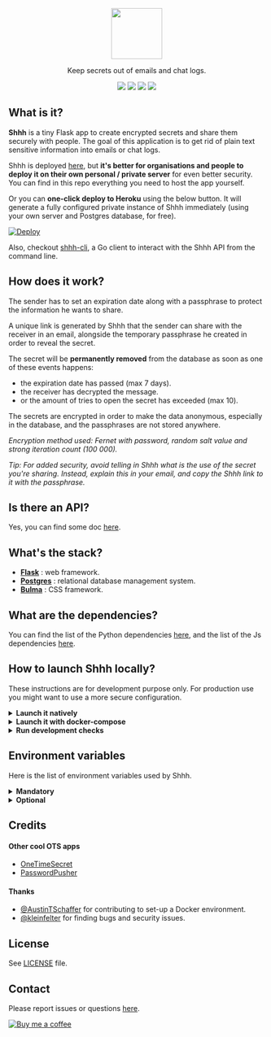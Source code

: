 <p align="center">
  <img width="100px" src="https://github.com/smallwat3r/shhh/blob/master/shhh/static/img/logo.png" />
</p>
<p align="center">Keep secrets out of emails and chat logs.</p>

<p align="center">
  <a href="https://travis-ci.com/smallwat3r/shhh" rel="nofollow"><img src="https://travis-ci.com/smallwat3r/shhh.svg?branch=master" style="max-width:100%;"></a>
  <a href="https://codecov.io/gh/smallwat3r/shhh" rel="nofollow"><img src="https://codecov.io/gh/smallwat3r/shhh/branch/master/graph/badge.svg" style="max-width:100%;"></a>
  <a href="https://codeclimate.com/github/smallwat3r/shhh/maintainability" rel="nofollow"><img src="https://api.codeclimate.com/v1/badges/f7c33b1403dd719407c8/maintainability" style="max-width:100%;"></a>
  <a href="https://github.com/smallwat3r/shhh/blob/master/LICENSE" rel="nofollow"><img src="https://img.shields.io/badge/License-MIT-green.svg" style="max-width:100%;"></a>
</p>

## What is it?

**Shhh** is a tiny Flask app to create encrypted secrets and share 
them securely with people. The goal of this application is to get rid
of plain text sensitive information into emails or chat logs.  

Shhh is deployed [here](https://shhh-encrypt.herokuapp.com/), but
**it's better for organisations and people to deploy it on their own
personal / private server** for even better security. You can find
in this repo everything you need to host the app yourself.  

Or you can **one-click deploy to Heroku** using the below button.
It will generate a fully configured private instance of Shhh 
immediately (using your own server and Postgres database, for free).  

[![Deploy][heroku-shield]][heroku]  

Also, checkout [shhh-cli](https://github.com/smallwat3r/shhh-cli), 
a Go client to interact with the Shhh API from the command line.  

## How does it work?

The sender has to set an expiration date along with a passphrase to
protect the information he wants to share.  

A unique link is generated by Shhh that the sender can share with the
receiver in an email, alongside the temporary passphrase he created
in order to reveal the secret.  

The secret will be **permanently removed** from the database as soon 
as one of these events happens:  

* the expiration date has passed (max 7 days). 
* the receiver has decrypted the message. 
* or the amount of tries to open the secret has exceeded (max 10). 

The secrets are encrypted in order to make the data anonymous, 
especially in the database, and the passphrases are not stored 
anywhere.  

_Encryption method used: Fernet with password, random salt value and
strong iteration count (100 000)._  

_Tip: For added security, avoid telling in Shhh what is the use of
the secret you're sharing. Instead, explain this in your email, and 
copy the Shhh link to it with the passphrase._  

## Is there an API?

Yes, you can find some doc [here](https://app.swaggerhub.com/apis-docs/smallwat3r/shhh-api/1.0.0).  

## What's the stack?

* **[Flask](https://flask.palletsprojects.com/en/1.1.x/)** : web framework.  
* **[Postgres](https://www.postgresql.org/)** : relational database management system.  
* **[Bulma](https://bulma.io/)** : CSS framework.  

## What are the dependencies?

You can find the list of the Python dependencies 
[here](https://github.com/smallwat3r/shhh/blob/master/requirements.txt), 
and the list of the Js dependencies 
[here](https://github.com/smallwat3r/shhh/blob/master/package.json).

## How to launch Shhh locally?

These instructions are for development purpose only. For production 
use you might want to use a more secure configuration.

<details>
<summary><b>Launch it natively</b></summary>

#### Deps  

Make sure you have `make`, `yarn`, and obviously `python@3.8` 
installed on your machine.  

#### Postgres  

You will need a Postgres server running locally in the background. 
Create a database named `shhh`.  

```sql
CREATE DATABASE shhh;
```

#### Flask  

You will need to set up a few environment variables. We use them to 
configure Flask, as well as the application connection to the 
database.  

Rename the file `/environments/local.dev.template` to
`/environments/local.dev` and fill in the missing variables 
(these are the variables needed to connect to your local Postgres database).  

Once done, from the root of the repository, run:  

```
make local
```

This command will make sure a virtual environment is created and that
all the needed dependencies are installed, and finally launch a flask
local server.  

You can now access the app at http://localhost:5000  

</details>

<details>
<summary><b>Launch it with docker-compose</b></summary>

#### Deps

Make sure you have `make`, `docker` and `docker-compose` installed on
your machine.  

The application will use the development env variables from [/environments/docker.dev](https://github.com/smallwat3r/shhh/blob/master/environments/docker.dev).  

#### Docker

From the root of the repository, run

```sh
make dc-start  # to start the app
make dc-stop   # to stop the app
```

Once the container image has finished building and has started, you 
can access:  

* Shhh at http://localhost:5000
* See the database records using Adminer at http://localhost:8080

Note: using docker-compose the application will be running with 
Gunicorn.  

</details>

<details>
<summary><b>Run development checks</b></summary>
<br>

You can run tests and linting / security reports using the Makefile:  

```sh
make checks  # run all checks

make tests   # run tests
make pylint  # run Pylint report
make bandit  # run Bandit report
make mypy    # run Mypy report
```

</details>

## Environment variables

Here is the list of environment variables used by Shhh.  

<details>
<summary><b>Mandatory</b></summary>

* `FLASK_ENV`: the environment config to load (testing, dev-local, dev-docker, heroku, production).
* `POSTGRES_HOST`: the database hostname
* `POSTGRES_USER`: the database username
* `POSTGRES_PASSWORD`: the database password
* `POSTGRES_DB`: the database name

</details>

<details>
<summary><b>Optional</b></summary>

* `SHHH_HOST`: This variable can be used to specify a custom hostname to use as the
domain URL when Shhh creates a secret (ex: https://<domain-name.com>). If not set, the hostname 
defaults to request.url_root, which should be fine in most cases.
* `SHHH_SECRET_MAX_LENGTH`: This variable manages how long the secrets your share with Shhh can 
be. It defaults to 250 characters.
* `SHHH_DB_LIVENESS_RETRY_COUNT`: This variable manages the number of read/write retries to perform
in case the database is not reachable or is asleep (for instance this happens often on Heroku free plans).
The default retry number is 5.
* `SHHH_DB_LIVENESS_SLEEP_INTERVAL`: This variable manages the interval in seconds between the database
liveness retries. The default value is 1 second.

</details>

## Credits

#### Other cool OTS apps

* [OneTimeSecret](https://github.com/onetimesecret/onetimesecret)
* [PasswordPusher](https://github.com/pglombardo/PasswordPusher)

#### Thanks

* [@AustinTSchaffer](https://github.com/AustinTSchaffer) for 
contributing to set-up a Docker environment.
* [@kleinfelter](https://github.com/kleinfelter) for finding bugs 
and security issues.

## License

See [LICENSE](https://github.com/smallwat3r/shhh/blob/master/LICENSE)
file.  

## Contact

Please report issues or questions 
[here](https://github.com/smallwat3r/shhh/issues).  


[![Buy me a coffee][buymeacoffee-shield]][buymeacoffee]


[buymeacoffee-shield]: https://www.buymeacoffee.com/assets/img/guidelines/download-assets-sm-2.svg
[buymeacoffee]: https://www.buymeacoffee.com/smallwat3r

[heroku-shield]: https://www.herokucdn.com/deploy/button.svg
[heroku]: https://heroku.com/deploy?template=https://github.com/smallwat3r/shhh
